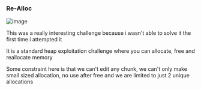 <h3> Re-Alloc </h3>

![image](https://github.com/user-attachments/assets/46221d25-8d67-4c92-bc34-3549e16eda4d)

This was a really interesting challenge because i wasn't able to solve it the first time i attempted it

It is a standard heap exploitation challenge where you can allocate, free and reallocate memory

Some constraint here is that we can't edit any chunk, we can't only make small sized allocation, no use after free and we are limited to just 2 unique allocations
